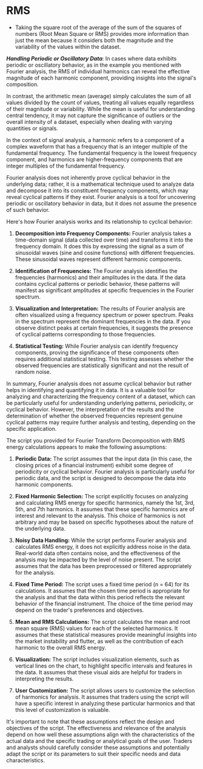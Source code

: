 # RMS

* Taking the square root of the average of the sum of the squares of numbers (Root Mean Square or RMS) provides more information than just the mean because it considers both the magnitude and the variability of the values within the dataset.

***Handling Periodic or Oscillatory Data***: In cases where data exhibits periodic or oscillatory behavior, as in the example you mentioned with Fourier analysis, the RMS of individual harmonics can reveal the effective magnitude of each harmonic component, providing insights into the signal's composition.

In contrast, the arithmetic mean (average) simply calculates the sum of all values divided by the count of values, treating all values equally regardless of their magnitude or variability. While the mean is useful for understanding central tendency, it may not capture the significance of outliers or the overall intensity of a dataset, especially when dealing with varying quantities or signals.

In the context of signal analysis, a harmonic refers to a component of a complex waveform that has a frequency that is an integer multiple of the fundamental frequency.  The fundamental frequency is the lowest frequency component, and harmonics are higher-frequency components that are integer multiples of the fundamental frequency.

Fourier analysis does not inherently prove cyclical behavior in the underlying data; rather, it is a mathematical technique used to analyze data and decompose it into its constituent frequency components, which may reveal cyclical patterns if they exist. Fourier analysis is a tool for uncovering periodic or oscillatory behavior in data, but it does not assume the presence of such behavior.

Here's how Fourier analysis works and its relationship to cyclical behavior:

1. **Decomposition into Frequency Components:** Fourier analysis takes a time-domain signal (data collected over time) and transforms it into the frequency domain. It does this by expressing the signal as a sum of sinusoidal waves (sine and cosine functions) with different frequencies. These sinusoidal waves represent different harmonic components.

2. **Identification of Frequencies:** The Fourier analysis identifies the frequencies (harmonics) and their amplitudes in the data. If the data contains cyclical patterns or periodic behavior, these patterns will manifest as significant amplitudes at specific frequencies in the Fourier spectrum.

3. **Visualization and Interpretation:** The results of Fourier analysis are often visualized using a frequency spectrum or power spectrum. Peaks in the spectrum represent the dominant frequencies in the data. If you observe distinct peaks at certain frequencies, it suggests the presence of cyclical patterns corresponding to those frequencies.

4. **Statistical Testing:** While Fourier analysis can identify frequency components, proving the significance of these components often requires additional statistical testing. This testing assesses whether the observed frequencies are statistically significant and not the result of random noise.

In summary, Fourier analysis does not assume cyclical behavior but rather helps in identifying and quantifying it in data. It is a valuable tool for analyzing and characterizing the frequency content of a dataset, which can be particularly useful for understanding underlying patterns, periodicity, or cyclical behavior. However, the interpretation of the results and the determination of whether the observed frequencies represent genuine cyclical patterns may require further analysis and testing, depending on the specific application.

The script you provided for Fourier Transform Decomposition with RMS energy calculations appears to make the following assumptions:

1. **Periodic Data:** The script assumes that the input data (in this case, the closing prices of a financial instrument) exhibit some degree of periodicity or cyclical behavior. Fourier analysis is particularly useful for periodic data, and the script is designed to decompose the data into harmonic components.

2. **Fixed Harmonic Selection:** The script explicitly focuses on analyzing and calculating RMS energy for specific harmonics, namely the 1st, 3rd, 5th, and 7th harmonics. It assumes that these specific harmonics are of interest and relevant to the analysis. This choice of harmonics is not arbitrary and may be based on specific hypotheses about the nature of the underlying data.

3. **Noisy Data Handling:** While the script performs Fourier analysis and calculates RMS energy, it does not explicitly address noise in the data. Real-world data often contains noise, and the effectiveness of the analysis may be impacted by the level of noise present. The script assumes that the data has been preprocessed or filtered appropriately for the analysis.

4. **Fixed Time Period:** The script uses a fixed time period (n = 64) for its calculations. It assumes that the chosen time period is appropriate for the analysis and that the data within this period reflects the relevant behavior of the financial instrument. The choice of the time period may depend on the trader's preferences and objectives.

5. **Mean and RMS Calculations:** The script calculates the mean and root mean square (RMS) values for each of the selected harmonics. It assumes that these statistical measures provide meaningful insights into the market instability and flutter, as well as the contribution of each harmonic to the overall RMS energy.

6. **Visualization:** The script includes visualization elements, such as vertical lines on the chart, to highlight specific intervals and features in the data. It assumes that these visual aids are helpful for traders in interpreting the results.

7. **User Customization:** The script allows users to customize the selection of harmonics for analysis. It assumes that traders using the script will have a specific interest in analyzing these particular harmonics and that this level of customization is valuable.

It's important to note that these assumptions reflect the design and objectives of the script. The effectiveness and relevance of the analysis depend on how well these assumptions align with the characteristics of the actual data and the specific trading or analytical goals of the user. Traders and analysts should carefully consider these assumptions and potentially adapt the script or its parameters to suit their specific needs and data characteristics.